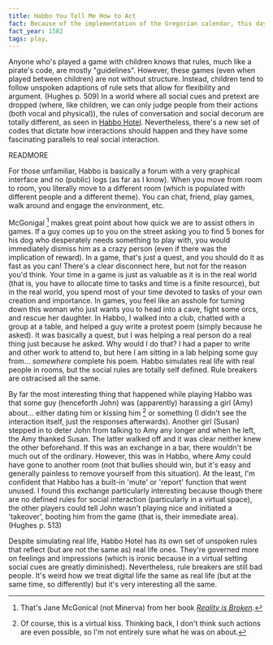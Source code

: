 ```yaml
---
title: Habbo You Tell Me How to Act
fact: Because of the implementation of the Gregorian calendar, this day does not exist in this year in Italy, Poland, Portugal and Spain.
fact_year: 1582
tags: play,
---
```


Anyone who's played a game with children knows that rules, much like a pirate's code, are mostly "guidelines". However, these games (even when played between children) are not without structure. Instead, children tend to follow unspoken adaptions of rule sets that allow for flexibility and argument. (Hughes p. 509) In a world where all social cues and pretext are dropped (where, like children, we can only judge people from their actions (both vocal and physical)), the rules of conversation and social decorum are totally different, as seen in [Habbo Hotel](http://www.habbo.com). Nevertheless, there's a new set of codes that dictate how interactions should happen and they have some fascinating parallels to real social interaction.

READMORE

For those unfamiliar, Habbo is basically a forum with a very graphical interface and no (public) logs (as far as I know). When you move from room to room, you literally move to a different room (which is populated with different people and a different theme). You can chat, friend, play games, walk around and engage the environment, etc.

McGonigal [^1] makes great point about how quick we are to assist others in games. If a guy comes up to you on the street asking you to find 5 bones for his dog who desperately needs something to play with, you would immediately dismiss him as a crazy person (even if there was the implication of reward). In a game, that's just a quest, and you should do it as fast as you can! There's a clear disconnect here, but not for the reason you'd think. Your time in a game is just as valuable as it is in the real world (that is, you have to allocate time to tasks and time is a finite resource), but in the real world, you spend most of your time devoted to tasks of your own creation and importance. In games, you feel like an asshole for turning down this woman who just wants you to head into a cave, fight some orcs, and rescue her daughter. In Habbo, I walked into a club, chatted with a group at a table, and helped a guy write a protest poem (simply because he asked). It was basically a quest, but I was helping a real person do a real thing just because he asked. Why would I do that? I had a paper to write and other work to attend to, but here I am sitting in a lab helping some guy from... _somewhere_ complete his poem. Habbo simulates real life with real people in rooms, but the social rules are totally self defined. Rule breakers are ostracised all the same.

By far the most interesting thing that happened while playing Habbo was that some guy (henceforth John) was (apparently) harassing a girl (Amy) about... either dating him or kissing him [^2] or something (I didn't see the interaction itself, just the responses afterwards). Another girl (Susan) stepped in to deter John from talking to Amy any longer and when he left, the Amy thanked Susan. The latter walked off and it was clear neither knew the other beforehand. If this was an exchange in a bar, there wouldn't be much out of the ordinary. However, this was in Habbo, where Amy could have gone to another room (not that bullies should win, but it's easy and generally painless to remove yourself from this situation). At the least, I'm confident that Habbo has a built-in 'mute' or 'report' function that went unused. I found this exchange particularly interesting because though there are no defined rules for social interaction (particularly in a virtual space), the other players could tell John wasn't playing nice and initiated a 'takeover', booting him from the game (that is, their immediate area). (Hughes p. 513)

Despite simulating real life, Habbo Hotel has its own set of unspoken rules that reflect (but are not the same as) real life ones. They're governed more on feelings and impressions (which is ironic because in a virtual setting social cues are greatly diminished). Nevertheless, rule breakers are still bad people. It's weird how we treat digital life the same as real life (but at the same time, so differently) but it's very interesting all the same.


[^1]: That's Jane McGonical (not Minerva) from her book [_Reality is Broken_](http://www.amazon.com/Reality-Is-Broken-Better-Change/dp/0143120611).

[^2]: Of course, this is a virtual kiss. Thinking back, I don't think such actions are even possible, so I'm not entirely sure what he was on about.
